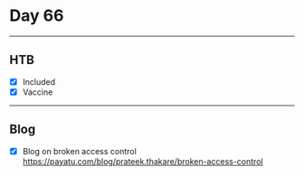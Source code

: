 # Day 66
___
## HTB
- [x] Included 
- [x] Vaccine

___
## Blog
- [x] Blog on broken access control
  https://payatu.com/blog/prateek.thakare/broken-access-control



